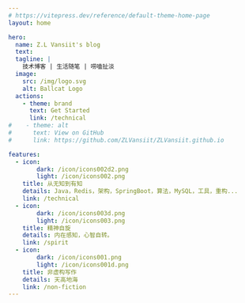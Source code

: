 ```yaml
---
# https://vitepress.dev/reference/default-theme-home-page
layout: home

hero:
  name: Z.L Vansiit's blog
  text:
  tagline: |
    技术博客 | 生活随笔 | 唠嗑扯淡
  image:
    src: /img/logo.svg
    alt: Ballcat Logo
  actions:
    - theme: brand
      text: Get Started
      link: /technical
#    - theme: alt
#      text: View on GitHub
#      link: https://github.com/ZLVansiit/ZLVansiit.github.io

features:
  - icon:
        dark: /icon/icons002d2.png
        light: /icon/icons002.png
    title: 从无知到有知
    details: Java，Redis，架构，SpringBoot，算法，MySQL，工具，重构...
    link: /technical
  - icon:
        dark: /icon/icons003d.png
        light: /icon/icons003.png
    title: 精神自旋
    details: 内在感知，心智自转。
    link: /spirit
  - icon:
        dark: /icon/icons001.png
        light: /icon/icons001d.png
    title: 非虚构写作
    details: 天高地海
    link: /non-fiction
---
```

<style module>
:root {
    --vp-home-hero-name-color: transparent;
    --vp-home-hero-name-background: -webkit-linear-gradient(120deg, #fe8834, #8741ff);
    --vp-home-hero-image-background-image: linear-gradient(-45deg, #8741ff 50%, #fe8834 50%)
}
</style>
